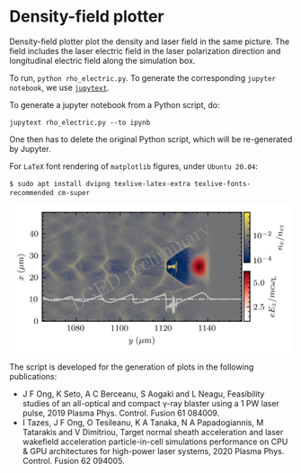 # Density-field plotter
Density-field plotter plot the density and laser field in the same picture.
The field includes the laser electric field in the laser polarization direction and longitudinal electric field along the simulation box.

To run, `python rho_electric.py`. To generate the corresponding `jupyter notebook`, we use [`jupytext`](https://github.com/mwouts/jupytext). 

To generate a jupyter notebook from a Python script, do:

```console
jupytext rho_electric.py --to ipynb
```

One then has to delete the original Python script, which will be re-generated by Jupyter.

For `LaTeX` font rendering of `matplotlib` figures, under `Ubuntu 20.04`:

```console
$ sudo apt install dvipng texlive-latex-extra texlive-fonts-recommended cm-super
```

![alt text](laser_density.png)

The script is developed for the generation of plots in the following publications:

- J F Ong, K Seto, A C Berceanu, S Aogaki and L Neagu, Feasibility studies of an all-optical and compact γ-ray blaster using a 1 PW laser pulse, 2019 Plasma Phys. Control. Fusion 61 084009.
- I Tazes, J F Ong, O Tesileanu, K A Tanaka, N A Papadogiannis, M Tatarakis and V Dimitriou, Target normal sheath acceleration and laser wakefield acceleration particle-in-cell simulations performance on CPU & GPU architectures for high-power laser systems, 2020 Plasma Phys. Control. Fusion 62 094005.
